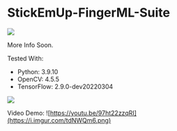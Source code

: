 # StickEmUp-FingerML-Suite

![](https://i.imgur.com/Ajdlu5n.png)

More Info Soon.

Tested With:
- Python: 3.9.10
- OpenCV: 4.5.5
- TensorFlow: 2.9.0-dev20220304

![](https://i.imgur.com/mvgIecO.gif)

Video Demo:
![https://youtu.be/97ht22zzqRI](https://i.imgur.com/tdNWQm6.png)
